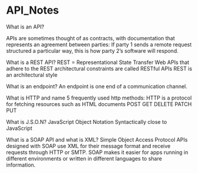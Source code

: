 # API_Notes



What is an API?

APIs are sometimes thought of as contracts, with documentation that represents an agreement between parties:
If party 1 sends a remote request structured a particular way, this is how party 2’s software will respond.


What is a REST API?
REST = Representational State Transfer
Web APIs that adhere to the REST architectural constraints are called RESTful APIs
REST is an architectural style


What is an endpoint?
An endpoint is one end of a communication channel.


What is HTTP and name 5 frequently used http methods:
HTTP is a protocol for fetching resources such as HTML documents
POST
GET
DELETE
PATCH 
PUT


What is J.S.O.N?
JavaScript Object Notation 
Syntactically close to JavaScript


What is a SOAP API and what is XML?
Simple Object Access Protocol
APIs designed with SOAP use XML for their message format and receive requests through HTTP or SMTP. 
SOAP makes it easier for apps running in different environments or written in different languages to share information.
